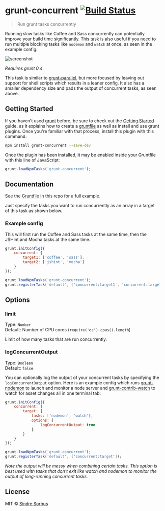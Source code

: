 # grunt-concurrent [![Build Status](https://secure.travis-ci.org/sindresorhus/grunt-concurrent.png?branch=master)](http://travis-ci.org/sindresorhus/grunt-concurrent)

> Run grunt tasks concurrently

Running slow tasks like Coffee and Sass concurrently can potentially improve your build time significantly. This task is also useful if you need to run multiple blocking tasks like `nodemon` and `watch` at once, as seen in the example config.

![screenshot](screenshot.png)

*Requires grunt 0.4*

This task is similar to [grunt-parallel](https://github.com/iammerrick/grunt-parallel), but more focused by leaving out support for shell scripts which results in a leaner config. It also has a smaller dependency size and pads the output of concurrent tasks, as seen above.


## Getting Started

If you haven't used [grunt][] before, be sure to check out the [Getting Started][] guide, as it explains how to create a [gruntfile][Getting Started] as well as install and use grunt plugins. Once you're familiar with that process, install this plugin with this command:

```sh
npm install grunt-concurrent --save-dev
```

Once the plugin has been installed, it may be enabled inside your Gruntfile with this line of JavaScript:

```js
grunt.loadNpmTasks('grunt-concurrent');
```

[grunt]: http://gruntjs.com
[Getting Started]: https://github.com/gruntjs/grunt/wiki/Getting-started


## Documentation

See the [Gruntfile](Gruntfile.js) in this repo for a full example.

Just specify the tasks you want to run concurrently as an array in a target of this task as shown below.


### Example config

This will first run the Coffee and Sass tasks at the same time, then the JSHint and Mocha tasks at the same time.

```javascript
grunt.initConfig({
	concurrent: {
		target1: ['coffee', 'sass'],
		target2: ['jshint', 'mocha']
	}
});

grunt.loadNpmTasks('grunt-concurrent');
grunt.registerTask('default', ['concurrent:target1', 'concurrent:target2']);
```


## Options

### limit

Type: `Number`  
Default: Number of CPU cores (`require('os').cpus().length`)

Limit of how many tasks that are run concurrently.

### logConcurrentOutput

Type: `Boolean`  
Default: `false`

You can optionally log the output of your concurrent tasks by specifying the `logConcurrentOutput` option. Here is an example config which runs [grunt-nodemon](https://github.com/ChrisWren/grunt-nodemon) to launch and monitor a node server and [grunt-contrib-watch](https://github.com/gruntjs/grunt-contrib-watch) to watch for asset changes all in one terminal tab:

```javascript
grunt.initConfig({
	concurrent: {
		target: {
			tasks: ['nodemon', 'watch'],
			options: {
				logConcurrentOutput: true
			}
		}
	}
});

grunt.loadNpmTasks('grunt-concurrent');
grunt.registerTask('default', ['concurrent:target']);
```

*Note the output will be messy when combining certain tasks. This option is best used with tasks that don't exit like watch and nodemon to monitor the output of long-running concurrent tasks.*


## License

MIT © [Sindre Sorhus](http://sindresorhus.com)
